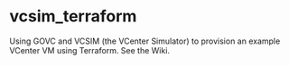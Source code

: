 # vcsim_terraform

Using GOVC and VCSIM (the VCenter Simulator) to provision an example VCenter VM using Terraform. See the Wiki.
